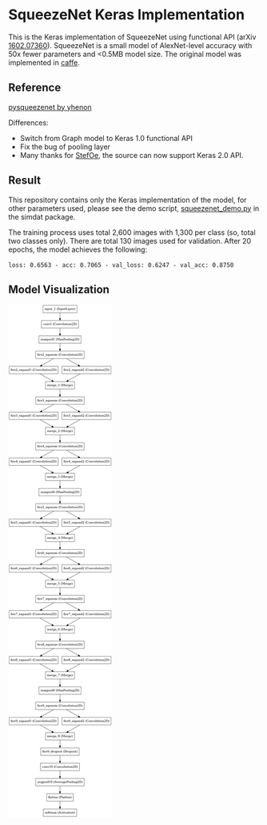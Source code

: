 # SqueezeNet Keras Implementation
This is the Keras implementation of SqueezeNet using functional API (arXiv [1602.07360](https://arxiv.org/pdf/1602.07360.pdf)).
SqueezeNet is a small model of AlexNet-level accuracy with 50x fewer parameters and <0.5MB model size.
The original model was implemented in [caffe](https://github.com/DeepScale/SqueezeNet).

## Reference
[pysqueezenet by yhenon](https://github.com/yhenon/pysqueezenet)

Differences:
* Switch from Graph model to Keras 1.0 functional API
* Fix the bug of pooling layer 
* Many thanks for [StefOe](https://github.com/StefOe), the source can now support Keras 2.0 API.

## Result
This repository contains only the Keras implementation of the model, for other parameters used, please see the demo script, [squeezenet_demo.py](https://github.com/tammyyang/simdat/blob/devel/examples/keras/squeezenet_demo.py) in the simdat package.

The training process uses total 2,600 images with 1,300 per class (so, total two classes only).
There are total 130 images used for validation. After 20 epochs, the model achieves the following:
```
loss: 0.6563 - acc: 0.7065 - val_loss: 0.6247 - val_acc: 0.8750
```

## Model Visualization
![](model.png)
